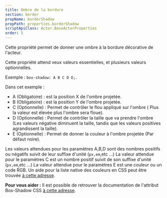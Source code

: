 ```yaml
---
title: Ombre de la bordure
section: border
propName: borderShadow
propPath: properties.borderShadow
scriptApiClass: Actor.BaseActorProperties
order: 5
---
```

Cette propriété permet de donner une ombre à la bordure décorative de l'acteur.

Cette propriété attend veux valeurs essentielles, et plusieurs valeurs optionnelles.

Exemple : ` box-shadow: A B C D E; `.

Dans cet exemple :
- A (Obligatoire) : est la position X de l'ombre projetée.
- B (Obligatoire) : est la position Y de l'ombre projetée.
- C (Optionnelle) : Permet de contrôler le flou appliqué sur l'ombre ( Plus la valeur est élevée plus l'ombre sera floue).
- D (Optionnelle) : Permet de contrôler la taille que va prendre l'ombre (Les valeurs négative diminuent la taille, tandis que les valeurs positives agrandissent la taille).
- E (Optionnelle) : Permet de donner la couleur à l'ombre projetée (Par défaut noire).

Les valeurs attendues pour les paramètres A,B,D sont des nombres positifs ou négatifs suivit de leur suffixe d'unité (`px,em`,etc ...)
La valeur attendue pour le paramètres C est un nombre positif suivit de son suffixe d'unité (`px,em`,etc ...)
La valeur attendue pour le paramètres E est une couleur ou un code RGB. Un aide pour la liste native des couleurs en CSS peut être trouvée [à cette adresse](https://developer.mozilla.org/fr/docs/Web/CSS/color_value).


**Pour vous aider :**
Il est possible de retrouver la documentation de l'attribut Bos-Shadow CSS [à cette adresse](https://developer.mozilla.org/fr/docs/Web/CSS/box-shadow).
